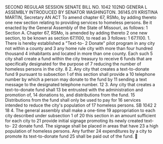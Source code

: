 SECOND REGULAR SESSION
SENATE BILL NO. 1042
102ND GENERA L ASSEMBLY
INTRODUCED BY SENATOR WASHINGTON.
3614S.01I KRISTINA MARTIN, Secretary
AN ACT
To amend chapter 67, RSMo, by adding thereto one new section relating to providing services to
homeless persons.
Be it enacted by the General Assembly of the State of Missouri, as follows:
1 Section A. Chapter 67, RSMo, is amended by adding thereto
2 one new section, to be known as section 67.1100, to read as
3 follows:
1 67.1100. 1. There is hereby established a "Text-to-
2 Donate" pilot program in any city not within a county and
3 any home rule city with more than four hundred thousand
4 inhabitants and located in more than one county. Each such
5 city shall create a fund within the city treasury to receive
6 funds that are specifically designated for the purpose of
7 reducing the number of homeless persons in the city.
8 2. Any city that creates a text-to-donate fund
9 pursuant to subsection 1 of this section shall provide a
10 telephone number by which a person may donate to the fund by
11 sending a text message to the designated telephone number.
12 3. Any city that creates a text-to-donate fund shall
13 be entrusted with the administration and promotion of,
14 donations to, and distributions from the fund.
15 Distributions from the fund shall only be used to pay for
16 services intended to reduce the city's population of
17 homeless persons.
SB 1042 2
18 4. The general assembly shall make a one-time
19 appropriation to each city described under subsection 1 of
20 this section in an amount sufficient for each city to
21 provide initial signage promoting its newly created text-to-
22 donate fund. The signage shall be placed in areas that have
23 a high population of homeless persons. Any further
24 expenditures by a city to promote its text-to-donate fund
25 shall be paid out of the fund.
